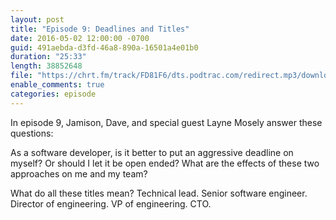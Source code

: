 ```yaml
---
layout: post
title: "Episode 9: Deadlines and Titles"
date: 2016-05-02 12:00:00 -0700
guid: 491aebda-d3fd-46a8-890a-16501a4e01b0
duration: "25:33"
length: 38852648
file: "https://chrt.fm/track/FD81F6/dts.podtrac.com/redirect.mp3/download.softskills.audio/sse-009.mp3"
enable_comments: true
categories: episode
---
```






In episode 9, Jamison, Dave, and special guest Layne Mosely answer these questions:

As a software developer, is it better to put an aggressive deadline on myself? Or should I let it be open ended? What are the effects of these two approaches on me and my team?

What do all these titles mean? Technical lead. Senior software engineer. Director of engineering. VP of engineering. CTO.



